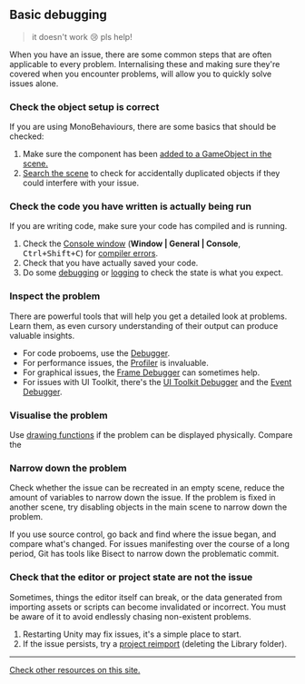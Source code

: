 ## Basic debugging

> it doesn't work
> 😢 pls help!

When you have an issue, there are some common steps that are often applicable to every problem. Internalising these and making sure they're covered when you encounter problems, will allow you to quickly solve issues alone.

### Check the object setup is correct

If you are using MonoBehaviours, there are some basics that should be checked:
1. Make sure the component has been [added to a GameObject in the scene.](https://docs.unity3d.com/Manual/UsingComponents.html)
1. [Search the scene](../Interface/Scene%20View/Searching.md) to check for accidentally duplicated objects if they could interfere with your issue.

### Check the code you have written is actually being run
If you are writing code, make sure your code has compiled and is running.
1. Check the [Console window](https://docs.unity3d.com/Manual/Console.html) (**Window | General | Console**, <kbd>Ctrl+Shift+C</kbd>) for [compiler errors](../Editor/Compiler%20Errors.md).
1. Check that you have actually saved your code.
1. Do some [debugging](../Debugging/Debugger.md) or [logging](../Debugging/Logging/How-to.md) to check the state is what you expect.

### Inspect the problem
There are powerful tools that will help you get a detailed look at problems. Learn them, as even cursory understanding of their output can produce valuable insights.  
- For code proboems, use the [Debugger](../Debugging/Debugger.md).  
- For performance issues, the [Profiler](https://docs.unity3d.com/Manual/Profiler.html) is invaluable.
- For graphical issues, the [Frame Debugger](https://docs.unity3d.com/Manual/frame-debugger-window.html) can sometimes help.
- For issues with UI Toolkit, there's the [UI Toolkit Debugger](https://docs.unity3d.com/Manual/UIE-ui-debugger.html) and the [Event Debugger](../UI/UI%20Toolkit/Input%20Issues.md).

### Visualise the problem
Use [drawing functions](../Debugging/Draw%20Functions.md) if the problem can be displayed physically. Compare the 

### Narrow down the problem
Check whether the issue can be recreated in an empty scene, reduce the amount of variables to narrow down the issue. If the problem is fixed in another scene, try disabling objects in the main scene to narrow down the problem.  

If you use source control, go back and find where the issue began, and compare what's changed. For issues manifesting over the course of a long period, Git has tools like Bisect to narrow down the problematic commit.

### Check that the editor or project state are not the issue
Sometimes, things the editor itself can break, or the data generated from importing assets or scripts can become invalidated or incorrect. You must be aware of it to avoid endlessly chasing non-existent problems.
1. Restarting Unity may fix issues, it's a simple place to start.
1. If the issue persists, try a [project reimport](../Script%20Loading%20Issues/Project%20Reimport.md) (deleting the Library folder).


---
[Check other resources on this site.](../Main.md)
